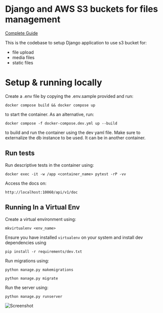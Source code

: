 # Django and AWS S3 buckets for files management

[Complete Guide](https://medium.com/dev-genius/how-to-configure-a-django-application-with-s3-buckets-for-file-storage-9cea315316a4)

This is the codebase to setup Django application to use s3 bucket for:<br>
* file upload
* media files
* static files

# Setup & running locally

Create a .env file by copying the .env.sample provided and run:
```
docker compose build && docker compose up
```
to start the container. As an alternative, run:
```
docker compose -f docker-compose.dev.yml up --build
```
to build and run the container using the dev yaml file.
Make sure to externalize the db instance to be used. It can be in another container.

## Run tests
Run descriptive tests in the container using:
```
docker exec -it -w /app <container_name> pytest -rP -vv
```

Access the docs on:

```
http://localhost:10060/api/v1/doc
```


## Running In a Virtual Env

Create a virtual environment using:
```
mkvirtualenv <env_name>
```

Ensure you have installed `virtualenv` on your system and install dev dependencies using
```
pip install -r requirements/dev.txt
```

Run migrations using:
```
python manage.py makemigrations

python manage.py migrate
```

Run the server using:
```
python manage.py runserver
```

![Screenshot](screenshot.png)
